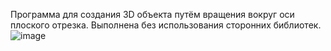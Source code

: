 Программа для создания 3D объекта путём вращения вокруг оси плоского отрезка. Выполнена без использования сторонних библиотек.
![image](https://github.com/Egor5252/3D_Lab_3/assets/123667969/bb364efd-2cb3-471b-94de-737947cd48a0)
